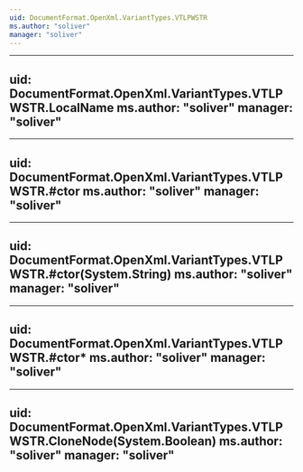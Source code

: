 ```yaml
---
uid: DocumentFormat.OpenXml.VariantTypes.VTLPWSTR
ms.author: "soliver"
manager: "soliver"
---
```


---
uid: DocumentFormat.OpenXml.VariantTypes.VTLPWSTR.LocalName
ms.author: "soliver"
manager: "soliver"
---

---
uid: DocumentFormat.OpenXml.VariantTypes.VTLPWSTR.#ctor
ms.author: "soliver"
manager: "soliver"
---

---
uid: DocumentFormat.OpenXml.VariantTypes.VTLPWSTR.#ctor(System.String)
ms.author: "soliver"
manager: "soliver"
---

---
uid: DocumentFormat.OpenXml.VariantTypes.VTLPWSTR.#ctor*
ms.author: "soliver"
manager: "soliver"
---

---
uid: DocumentFormat.OpenXml.VariantTypes.VTLPWSTR.CloneNode(System.Boolean)
ms.author: "soliver"
manager: "soliver"
---
